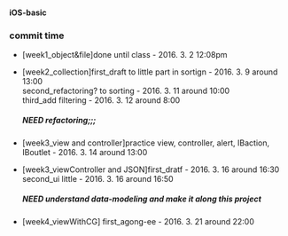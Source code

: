 #### iOS-basic

### commit time
* [week1_object&file]done until class - 2016. 3. 2 12:08pm

* [week2_collection]first_draft to little part in sortign - 2016. 3. 9 around 13:00 <br />
    second_refactoring? to sorting - 2016. 3. 11 around 10:00<br />
    third_add filtering - 2016. 3. 12 around 8:00 <br/>
    ##### NEED refactoring;;; 

* [week3_view and controller]practice view, controller, alert, IBaction, IBoutlet - 2016. 3. 14 around 13:00

* [week3_viewController and JSON]first_dratf - 2016. 3. 16 around 16:30<br />
    second_ui little - 2016. 3. 16 around 16:50<br />
    ##### NEED  understand data-modeling and make it along this project 

* [week4_viewWithCG] first_agong-ee - 2016. 3. 21 around 22:00
